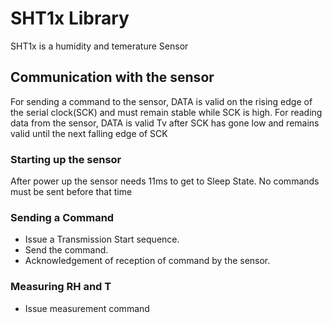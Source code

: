 # SHT1x Library
SHT1x is a humidity and temerature Sensor
## Communication with the sensor
For sending a command to the sensor, DATA is valid on the rising edge of the serial clock(SCK) and must remain stable while SCK is high.
For reading data from the sensor, DATA is valid Tv after SCK has gone low and remains valid until the next falling edge of SCK
### Starting up the sensor
After power up the sensor needs 11ms to get to Sleep State. No commands must be sent before that time
### Sending a Command
* Issue a Transmission Start sequence.
* Send the command.
* Acknowledgement of reception of command by the sensor.
### Measuring RH and T
* Issue measurement command